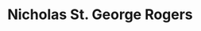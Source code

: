 ---
pid: RS354
title: Nicholas St. George Rogers
location_transcription: Above City Hall (floating)
zipcode: '19103'
outside_phl: 
neighborhood: Rittenhouse Square,Avenue of The Arts,Logan Square,Fitler Square
age: '32'
age_range: 30-39
instagram: 
image_file_name: RS_354.jpg
proposal_transcription: 
topic: Unknown
topic_summary: '0'
type: Other No Form
keywords_other: magic finger wizard
credit: N. St. G. Rogers
image_labels: 
twitter: 
facebook: 
permalink: "/monuments/rs354/"
layout: item-page
---